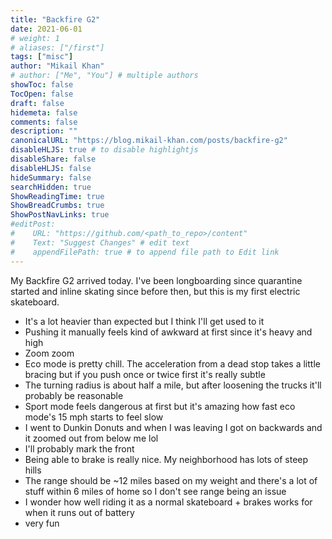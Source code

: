 ```yaml
---
title: "Backfire G2"
date: 2021-06-01
# weight: 1
# aliases: ["/first"]
tags: ["misc"]
author: "Mikail Khan"
# author: ["Me", "You"] # multiple authors
showToc: false
TocOpen: false
draft: false
hidemeta: false
comments: false
description: ""
canonicalURL: "https://blog.mikail-khan.com/posts/backfire-g2"
disableHLJS: true # to disable highlightjs
disableShare: false
disableHLJS: false
hideSummary: false
searchHidden: true
ShowReadingTime: true
ShowBreadCrumbs: true
ShowPostNavLinks: true
#editPost:
#    URL: "https://github.com/<path_to_repo>/content"
#    Text: "Suggest Changes" # edit text
#    appendFilePath: true # to append file path to Edit link
---
```


My Backfire G2 arrived today. I've been longboarding since quarantine started and inline skating since before then, but this is my first electric skateboard.

- It's a lot heavier than expected but I think I'll get used to it
- Pushing it manually feels kind of awkward at first since it's heavy and high
- Zoom zoom
- Eco mode is pretty chill. The acceleration from a dead stop takes a little bracing but if you push once or twice first it's really subtle
- The turning radius is about half a mile, but after loosening the trucks it'll probably be reasonable
- Sport mode feels dangerous at first but it's amazing how fast eco mode's 15 mph starts to feel slow
- I went to Dunkin Donuts and when I was leaving I got on backwards and it zoomed out from below me lol
- I'll probably mark the front
- Being able to brake is really nice. My neighborhood has lots of steep hills
- The range should be ~12 miles based on my weight and there's a lot of stuff within 6 miles of home so I don't see range being an issue
- I wonder how well riding it as a normal skateboard + brakes works for when it runs out of battery
- very fun
